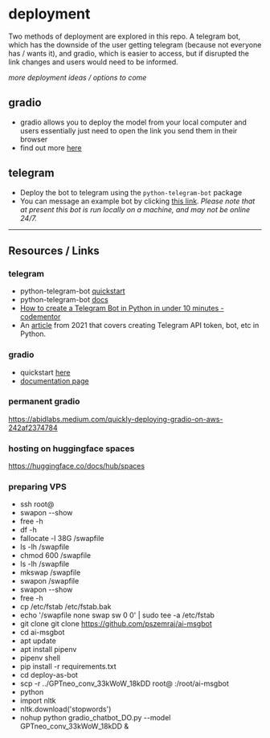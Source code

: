 # deployment

Two methods of deployment are explored in this repo. A telegram bot, which has the downside of the user getting telegram (because not everyone has / wants it), and gradio, which is easier to access, but if disrupted the link changes and users would need to be informed.

_more deployment ideas / options to come_

## gradio

- gradio allows you to deploy the model from your local computer and users essentially just need to open the link you send them in their browser
- find out more [here](https://www.gradio.app/getting_started)

## telegram

- Deploy the bot to telegram using the `python-telegram-bot` package
- You can message an example bot by clicking [this link](https://t.me/GPTfriend_bot). _Please note that at present this bot is run locally on a machine, and may not be online 24/7._

---

## Resources / Links

### telegram

- python-telegram-bot [quickstart](https://github.com/python-telegram-bot/python-telegram-bot/wiki/Extensions-%E2%80%93-Your-first-Bot)
- python-telegram-bot [docs](https://python-telegram-bot.readthedocs.io/en/stable/telegram.html)
- [How to create a Telegram Bot in Python in under 10 minutes - codementor](https://www.codementor.io/@karandeepbatra/part-1-how-to-create-a-telegram-bot-in-python-in-under-10-minutes-19yfdv4wrq)
- An [article](https://www.section.io/engineering-education/building-a-telegram-bot-with-python-to-generate-quotes/) from 2021 that covers creating Telegram API token, bot, etc in Python.

### gradio

- quickstart [here](https://www.gradio.app/getting_started)
- [documentation page](https://gradio.app/docs)

### permanent gradio
<https://abidlabs.medium.com/quickly-deploying-gradio-on-aws-242af2374784>

### hosting on huggingface spaces
<https://huggingface.co/docs/hub/spaces>

### preparing VPS

- ssh root@
- swapon --show
- free -h
- df -h
- fallocate -l 38G /swapfile
- ls -lh /swapfile
- chmod 600 /swapfile
- ls -lh /swapfile
- mkswap /swapfile
- swapon /swapfile
- swapon --show
- free -h
- cp /etc/fstab /etc/fstab.bak
- echo '/swapfile none swap sw 0 0' | sudo tee -a /etc/fstab
- git clone git clone <https://github.com/pszemraj/ai-msgbot>
- cd ai-msgbot
- apt update
- apt install pipenv
- pipenv shell
- pip install -r requirements.txt
- cd deploy-as-bot
- scp -r ../GPTneo_conv_33kWoW_18kDD root@ :/root/ai-msgbot
- python
- import nltk
- nltk.download('stopwords')
- nohup python gradio_chatbot_DO.py --model GPTneo_conv_33kWoW_18kDD &
